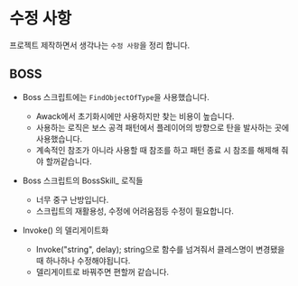 # 수정 사항

프로젝트 제작하면서 생각나는 `수정 사항`을 정리 합니다.

## BOSS

- Boss 스크립트에는 `FindObjectOfType`을 사용했습니다.  
  - Awack에서 초기화시에만 사용하지만 찾는 비용이 높습니다.  
  - 사용하는 로직은 보스 공격 패턴에서 플레이어의 방향으로 탄을 발사하는 곳에 사용했습니다.
  - 계속적인 참조가 아니라 사용할 때 참조를 하고 패턴 종료 시 참조를 해제해 줘야 할꺼같습니다.

- Boss 스크립트의 BossSkill_  로직들
  - 너무 중구 난방입니다.
  - 스크립트의 재활용성, 수정에 어려움점등 수정이 필요합니다.

- Invoke() 의 델리게이트화
  - Invoke("string", delay); string으로 함수를 넘겨줘서 클레스명이 변경됐을 때 하나하나 수정해야됩니다.
  - 델리게이트로 바꿔주면 편할꺼 같습니다.
